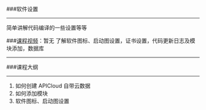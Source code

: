 ###软件设置
***
简单讲解代码编译的一些设置等等

###[课程视频]()：暂无
了解软件图标、启动图设置，证书设置，代码更新日志及模块添加，数据库
***
###课程大纲
***
1. 如何创建  APICloud 自带云数据
2. 如何添加模块
3. 软件图标、启动图设置